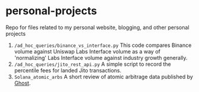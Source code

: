 # personal-projects
Repo for files related to my personal website, blogging, and other personal projects

1. `/ad_hoc_queries/binance_vs_interface.py` This code compares Binance volume against Uniswap Labs Interface volume as a way of 'normalizing' Labs Interface volume against industry growth generally.
2. `/ad_hoc_queries/jito_rest_api.py` A simple script to record the percentile fees for landed Jito transactions.
3. `Solana_atomic_arbs` A short review of atomic arbitrage data published by [Ghost](http://tryghost.xyz).
